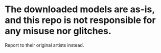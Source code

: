 # The downloaded models are as-is, and this repo is not responsible for any misuse nor glitches.

Report to their original artists instead.
